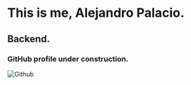 # This is me, Alejandro Palacio.

## Backend.

### GitHub profile under construction.

![Github](https://github-readme-stats.vercel.app/api?username=alepalacio&show_icons=true&hide_border=true&title_color=06446d&icon_color=06446d&bg_color=dddddd)